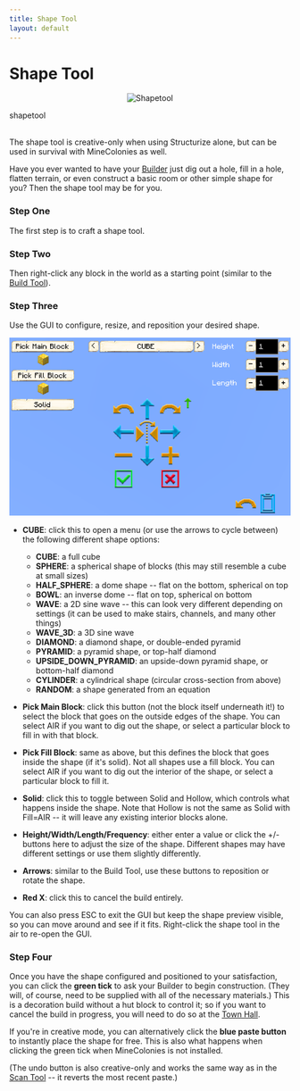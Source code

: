 ```yaml
---
title: Shape Tool
layout: default
---
```

# Shape Tool

<div class="infobox box text-center">
    <p style="text-align:center;"><img src="../../assets/images/icons/minecolonies/shape_tool.png" alt="Shapetool"></p>
    <recipe>shapetool</recipe>
</div>
<br>

The shape tool is creative-only when using Structurize alone, but can be used in survival with MineColonies as well.

Have you ever wanted to have your [Builder](../../source/workers/builder) just dig out a hole, fill in a hole, flatten terrain, or even construct a basic room or other simple shape for you? Then the shape tool may be for you.

### Step One

The first step is to craft a shape tool.
<br>

### Step Two

Then right-click any block in the world as a starting point (similar to the [Build Tool](../../source/items/buildtool)).

### Step Three

Use the GUI to configure, resize, and reposition your desired shape.

![Shape Tool GUI](../../assets/images/gui/shape_tool_gui.png)

* **CUBE**: click this to open a menu (or use the arrows to cycle between) the following different shape options:
    * **CUBE**: a full cube
    * **SPHERE**: a spherical shape of blocks (this may still resemble a cube at small sizes)
    * **HALF_SPHERE**: a dome shape -- flat on the bottom, spherical on top
    * **BOWL**: an inverse dome -- flat on top, spherical on bottom
    * **WAVE**: a 2D sine wave -- this can look very different depending on settings (it can be used to make stairs, channels, and many other things)
    * **WAVE_3D**: a 3D sine wave
    * **DIAMOND**: a diamond shape, or double-ended pyramid
    * **PYRAMID**: a pyramid shape, or top-half diamond
    * **UPSIDE_DOWN_PYRAMID**: an upside-down pyramid shape, or bottom-half diamond
    * **CYLINDER**: a cylindrical shape (circular cross-section from above)
    * **RANDOM**: a shape generated from an equation

* **Pick Main Block**: click this button (not the block itself underneath it!) to select the block that goes on the outside edges of the shape. You can select AIR if you want to dig out the shape, or select a particular block to fill in with that block.
* **Pick Fill Block**: same as above, but this defines the block that goes inside the shape (if it's solid). Not all shapes use a fill block. You can select AIR if you want to dig out the interior of the shape, or select a particular block to fill it.
* **Solid**: click this to toggle between Solid and Hollow, which controls what happens inside the shape. Note that Hollow is not the same as Solid with Fill=AIR -- it will leave any existing interior blocks alone.
* **Height/Width/Length/Frequency**: either enter a value or click the +/- buttons here to adjust the size of the shape. Different shapes may have different settings or use them slightly differently.
* **Arrows**: similar to the Build Tool, use these buttons to reposition or rotate the shape.
* **Red X**: click this to cancel the build entirely.

You can also press ESC to exit the GUI but keep the shape preview visible, so you can move around and see if it fits. Right-click the shape tool in the air to re-open the GUI.

### Step Four

Once you have the shape configured and positioned to your satisfaction, you can click the **green tick** to ask your Builder to begin construction. (They will, of course, need to be supplied with all of the necessary materials.) This is a decoration build without a hut block to control it; so if you want to cancel the build in progress, you will need to do so at the [Town Hall](../../source/buildings/townhall).

If you're in creative mode, you can alternatively click the **blue paste button** to instantly place the shape for free. This is also what happens when clicking the green tick when MineColonies is not installed.

(The undo button is also creative-only and works the same way as in the [Scan Tool](../../source/items/scantool) -- it reverts the most recent paste.)
